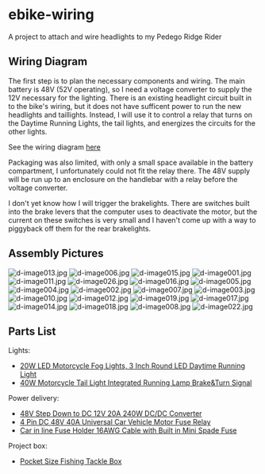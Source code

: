 # ebike-wiring
 
A project to attach and wire headlights to my Pedego Ridge Rider

## Wiring Diagram

The first step is to plan the necessary components and wiring. The main battery is 48V (52V operating), so I need a voltage converter to supply the 12V necessary for the lighting. There is an existing headlight circuit built in to the bike's wiring, but it does not have sufficent power to run the new headlights and taillights. Instead, I will use it to control a relay that turns on the Daytime Running Lights, the tail lights, and energizes the circuits for the other lights.

See the wiring diagram [here](https://github.com/ericfdunn/ebike-wiring/blob/main/wiring%20diagram/wiring%20diagram.pdf)

Packaging was also limited, with only a small space available in the battery compartment, I unfortunately could not fit the relay there. The 48V supply will be run up to an enclosure on the handlebar with a relay before the voltage converter.

I don't yet know how I will trigger the brakelights. There are switches built into the brake levers that the computer uses to deactivate the motor, but the current on these switches is very small and I haven't come up with a way to piggyback off them for the rear brakelights.

## Assembly Pictures

![d-image013.jpg](</images/d-image013.jpg>)
![d-image006.jpg](</images/d-image006.jpg>)
![d-image015.jpg](</images/d-image015.jpg>)
![d-image001.jpg](</images/d-image001.jpg>)
![d-image011.jpg](</images/d-image011.jpg>)
![d-image026.jpg](</images/d-image026.jpg>)
![d-image016.jpg](</images/d-image016.jpg>)
![d-image005.jpg](</images/d-image005.jpg>)
![d-image004.jpg](</images/d-image004.jpg>)
![d-image002.jpg](</images/d-image002.jpg>)
![d-image007.jpg](</images/d-image007.jpg>)
![d-image003.jpg](</images/d-image003.jpg>)
![d-image010.jpg](</images/d-image010.jpg>)
![d-image012.jpg](</images/d-image012.jpg>)
![d-image019.jpg](</images/d-image019.jpg>)
![d-image017.jpg](</images/d-image017.jpg>)
![d-image014.jpg](</images/d-image014.jpg>)
![d-image018.jpg](</images/d-image018.jpg>)
![d-image008.jpg](</images/d-image008.jpg>)
![d-image022.jpg](</images/d-image022.jpg>)


## Parts List

Lights:
- [20W LED Motorcycle Fog Lights, 3 Inch Round LED Daytime Running Light](https://www.amazon.com/gp/product/B09VP3PT8P)
- [40W Motorcycle Tail Light Integrated Running Lamp Brake&Turn Signal](https://www.amazon.com/gp/product/B08NX56DNN)

Power delivery:
- [48V Step Down to DC 12V 20A 240W DC/DC Converter](https://www.amazon.com/gp/product/B089YBPHM1)
- [4 Pin DC 48V 40A Universal Car Vehicle Motor Fuse Relay](https://www.amazon.com/gp/product/B07QQKJLMD)
- [Car in line Fuse Holder 16AWG Cable with Built in Mini Spade Fuse](https://www.amazon.com/gp/product/B07RCG7RQX)

 Project box:
- [Pocket Size Fishing Tackle Box](https://www.amazon.com/gp/product/B09S9VRM46)
